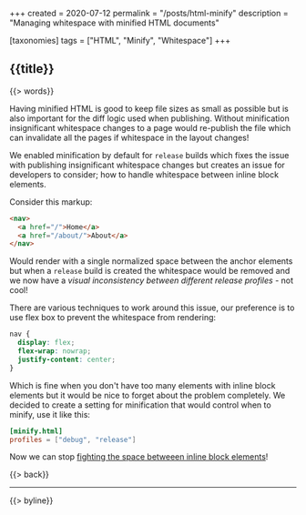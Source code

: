 +++
created = 2020-07-12
permalink = "/posts/html-minify"
description = "Managing whitespace with minified HTML documents"

[taxonomies]
tags = ["HTML", "Minify", "Whitespace"]
+++

## {{title}}

{{> words}}

Having minified HTML is good to keep file sizes as small as possible but is also important for the diff logic used when publishing. Without minification insignificant whitespace changes to a page would re-publish the file which can invalidate all the pages if whitespace in the layout changes!

We enabled minification by default for `release` builds which fixes the issue with publishing insignificant whitespace changes but creates an issue for developers to consider; how to handle whitespace between inline block elements.

Consider this markup:

```html
<nav>
  <a href="/">Home</a>
  <a href="/about/">About</a>
</nav>
```

Would render with a single normalized space between the anchor elements but when a `release` build is created the whitespace would be removed and we now have a *visual inconsistency between different release profiles* - not cool!

There are various techniques to work around this issue, our preference is to use flex box to prevent the whitespace from rendering:

```css
nav {
  display: flex;
  flex-wrap: nowrap;
  justify-content: center;
}
```

Which is fine when you don't have too many elements with inline block elements but it would be nice to forget about the problem completely. We decided to create a setting for minification that would control when to minify, use it like this:

```toml
[minify.html]
profiles = ["debug", "release"]
```

Now we can stop [fighting the space betweeen inline block elements][fighting-the-space]!

{{> back}}

---

{{> byline}}

[fighting-the-space]: https://css-tricks.com/fighting-the-space-between-inline-block-elements/
